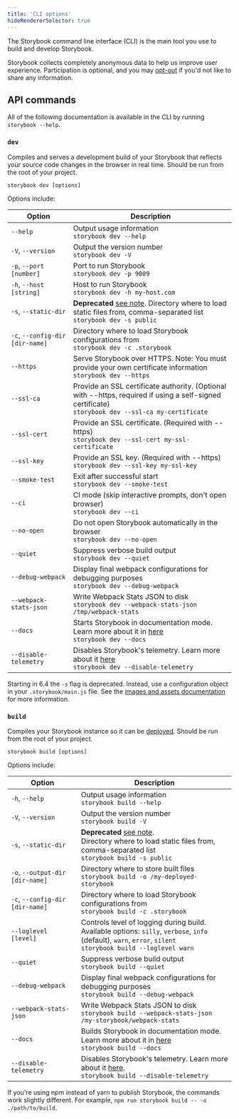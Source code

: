 ```yaml
---
title: 'CLI options'
hideRendererSelector: true
---
```


The Storybook command line interface (CLI) is the main tool you use to build and develop Storybook.

<Callout variant="info">

Storybook collects completely anonymous data to help us improve user experience. Participation is optional, and you may [opt-out](../configure/telemetry.md#how-to-opt-out) if you'd not like to share any information.

</Callout>

## API commands

All of the following documentation is available in the CLI by running `storybook --help`.

### `dev`

Compiles and serves a development build of your Storybook that reflects your source code changes in the browser in real time. Should be run from the root of your project.

```shell
storybook dev [options]
```

Options include:

| Option                          | Description                                                                                                                                                               |
| ------------------------------- | ------------------------------------------------------------------------------------------------------------------------------------------------------------------------- |
| `--help`                        | Output usage information <br/>`storybook dev --help`                                                                                                                      |
| `-V`, `--version`               | Output the version number <br/>`storybook dev -V`                                                                                                                         |
| `-p`, `--port [number]`         | Port to run Storybook <br/>`storybook dev -p 9009`                                                                                                                        |
| `-h`, `--host [string]`         | Host to run Storybook <br/>`storybook dev -h my-host.com`                                                                                                                 |
| `-s`, `--static-dir`            | **Deprecated** [see note](#static-dir-deprecation). Directory where to load static files from, comma-separated list<br/>`storybook dev -s public`                         |
| `-c`, `--config-dir [dir-name]` | Directory where to load Storybook configurations from <br/>`storybook dev -c .storybook`                                                                                  |
| `--https`                       | Serve Storybook over HTTPS. Note: You must provide your own certificate information<br/>`storybook dev --https`                                                           |
| `--ssl-ca`                      | Provide an SSL certificate authority. (Optional with --https, required if using a self-signed certificate)<br/>`storybook dev --ssl-ca my-certificate`                    |
| `--ssl-cert`                    | Provide an SSL certificate. (Required with --https)<br/>`storybook dev --ssl-cert my-ssl-certificate`                                                                     |
| `--ssl-key`                     | Provide an SSL key. (Required with --https)<br/>`storybook dev --ssl-key my-ssl-key`                                                                                      |
| `--smoke-test`                  | Exit after successful start<br/>`storybook dev --smoke-test`                                                                                                              |
| `--ci`                          | CI mode (skip interactive prompts, don't open browser)<br/>`storybook dev --ci`                                                                                           |
| `--no-open`                     | Do not open Storybook automatically in the browser<br/>`storybook dev --no-open`                                                                                          |
| `--quiet`                       | Suppress verbose build output<br/>`storybook dev --quiet`                                                                                                                 |
| `--debug-webpack`               | Display final webpack configurations for debugging purposes<br/>`storybook dev --debug-webpack`                                                                           |
| `--webpack-stats-json`          | Write Webpack Stats JSON to disk<br/>`storybook dev --webpack-stats-json /tmp/webpack-stats`                                                                              |
| `--docs`                        | Starts Storybook in documentation mode. Learn more about it in [here](../writing-docs/build-documentation.md#preview-storybooks-documentation)<br/>`storybook dev --docs` |
| `--disable-telemetry`           | Disables Storybook's telemetry. Learn more about it [here](../configure/telemetry.md)<br/>`storybook dev --disable-telemetry`                                             |

<Callout variant="warning" id="static-dir-deprecation">

Starting in 6.4 the `-s` flag is deprecated. Instead, use a configuration object in your `.storybook/main.js` file. See the [images and assets documentation](../configure/images-and-assets.md#serving-static-files-via-storybook) for more information.

</Callout>

### `build`

Compiles your Storybook instance so it can be [deployed](../sharing/publish-storybook.md). Should be run from the root of your project.

```shell
storybook build [options]
```

Options include:

| Option                          | Description                                                                                                                                                                 |
| ------------------------------- | --------------------------------------------------------------------------------------------------------------------------------------------------------------------------- |
| `-h`, `--help`                  | Output usage information<br/>`storybook build --help`                                                                                                                       |
| `-V`, `--version`               | Output the version number<br/>`storybook build -V`                                                                                                                          |
| `-s`, `--static-dir`            | **Deprecated** [see note](#static-dir-deprecation).<br/> Directory where to load static files from, comma-separated list<br/>`storybook build -s public`                    |
| `-o`, `--output-dir [dir-name]` | Directory where to store built files<br/>`storybook build -o /my-deployed-storybook`                                                                                        |
| `-c`, `--config-dir [dir-name]` | Directory where to load Storybook configurations from<br/>`storybook build -c .storybook`                                                                                   |
| `--loglevel [level]`            | Controls level of logging during build.<br/> Available options: `silly`, `verbose`, `info` (default), `warn`, `error`, `silent`<br/>`storybook build --loglevel warn`       |
| `--quiet`                       | Suppress verbose build output<br/>`storybook build --quiet`                                                                                                                 |
| `--debug-webpack`               | Display final webpack configurations for debugging purposes<br/>`storybook build --debug-webpack`                                                                           |
| `--webpack-stats-json`          | Write Webpack Stats JSON to disk<br/>`storybook build --webpack-stats-json /my-storybook/webpack-stats`                                                                     |
| `--docs`                        | Builds Storybook in documentation mode. Learn more about it in [here](../writing-docs/build-documentation.md#publish-storybooks-documentation)<br/>`storybook build --docs` |
| `--disable-telemetry`           | Disables Storybook's telemetry. Learn more about it [here](../configure/telemetry.md).<br/>`storybook build --disable-telemetry`                                            |

<Callout variant="info" icon="💡">

If you're using npm instead of yarn to publish Storybook, the commands work slightly different. For example, `npm run storybook build -- -o ./path/to/build`.

</Callout>
